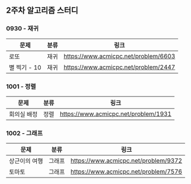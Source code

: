 ## 2주차 알고리즘 스터디  


### 0930 - 재귀

|문제|분류|링크|
|---|---|---|
|로또|재귀|https://www.acmicpc.net/problem/6603|
|별 찍기 - 10|재귀|https://www.acmicpc.net/problem/2447|

### 1001 - 정렬

|문제|분류|링크|
|---|---|---|
|회의실 배정|정렬|https://www.acmicpc.net/problem/1931|

### 1002 - 그래프

| 문제 |분류|링크|
|---|---|---|
|상근이의 여행|그래프|https://www.acmicpc.net/problem/9372|
|토마토|그래프|https://www.acmicpc.net/problem/7576|